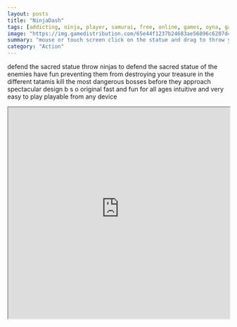 ```yaml
---
layout: posts
title: "NinjaDash"
tags: [addicting, ninja, player, samurai, free, online, games, oyna, game, free, games, play, play, games]
image: "https://img.gamedistribution.com/65e44f1237b24683ae56896c6207d4c3.jpg"
summary: "mouse or touch screen click on the statue and drag to throw your ninja against the enemies  free online games oyna game free games play play games"
category: "Action"
---
```


defend the sacred statue throw ninjas to defend the sacred statue of the enemies have fun preventing them from destroying your treasure in the different tatamis kill the most dangerous bosses before they approach spectacular design b s o original fast and fun for all ages intuitive and very easy to play playable from any device

<iframe width="100%" height="480px;" src="https://html5.gamedistribution.com/65e44f1237b24683ae56896c6207d4c3/"></iframe>